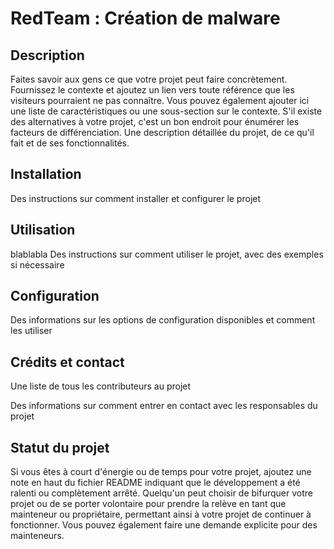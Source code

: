 # RedTeam : Création de malware

## Description

Faites savoir aux gens ce que votre projet peut faire concrètement. Fournissez le contexte et ajoutez un lien vers toute référence que les visiteurs pourraient ne pas connaître. Vous pouvez également ajouter ici une liste de caractéristiques ou une sous-section sur le contexte. S'il existe des alternatives à votre projet, c'est un bon endroit pour énumérer les facteurs de différenciation.
Une description détaillée du projet, de ce qu'il fait et de ses fonctionnalités.

## Installation

Des instructions sur comment installer et configurer le projet

## Utilisation

blablabla
Des instructions sur comment utiliser le projet, avec des exemples si nécessaire

## Configuration

Des informations sur les options de configuration disponibles et comment les utiliser

## Crédits et contact

Une liste de tous les contributeurs au projet

Des informations sur comment entrer en contact avec les responsables du projet

## Statut du projet

Si vous êtes à court d'énergie ou de temps pour votre projet, ajoutez une note en haut du fichier README indiquant que le développement a été ralenti ou complètement arrêté. Quelqu'un peut choisir de bifurquer votre projet ou de se porter volontaire pour prendre la relève en tant que mainteneur ou propriétaire, permettant ainsi à votre projet de continuer à fonctionner. Vous pouvez également faire une demande explicite pour des mainteneurs.
